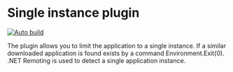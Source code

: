# Single instance plugin
[![Auto build](https://github.com/DKorablin/Plugin.SingleInstance/actions/workflows/release.yml/badge.svg)](https://github.com/DKorablin/Plugin.SingleInstance/releases/latest)

The plugin allows you to limit the application to a single instance. If a similar downloaded application is found exists by a command Environment.Exit(0).
.NET Remoting is used to detect a single application instance.